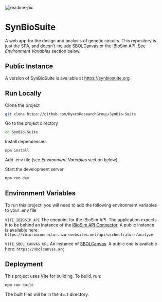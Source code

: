 ![readme-pic](https://user-images.githubusercontent.com/11147616/196558743-5a5e2c03-0731-4f56-aca4-5430a56c7e8a.png)


# SynBioSuite

A web app for the design and analysis of genetic circuits. This repository is just the SPA, and doesn't include SBOLCanvas or the iBioSim API. See *Environment Variables* section below.




## Public Instance

A version of SynBioSuite is available at https://synbiosuite.org.
## Run Locally

Clone the project

```bash
git clone https://github.com/MyersResearchGroup/SynBio-Suite
```

Go to the project directory

```bash
cd SynBio-Suite
```

Install dependencies

```bash
npm install
```

Add .env file (see *Environment Variables* section below).

Start the development server

```bash
npm run dev
```


## Environment Variables

To run this project, you will need to add the following environment variables to your .env file

`VITE_IBIOSIM_API`
The endpoint for the iBioSim API. The application expects it to be behind an instance of the [iBioSim API Connector](https://github.com/zachsents/iBioSim-API-Connector). A public instance is available here: `https://ibiosimconnector.azurewebsites.net/api/orchestrators/analyze`

`VITE_SBOL_CANVAS_URL`
An instance of [SBOLCanvas](https://github.com/SynBioDex/SBOLCanvas/tree/synbio-suite). A public one is available here: `https://sbolcanvas.org`
## Deployment

This project uses Vite for building. To build, run:

```bash
npm run build
```

The built files will be in the `dist` directory.
